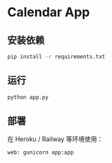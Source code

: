 # Calendar App

## 安装依赖
```bash
pip install -r requirements.txt
```

## 运行
```bash
python app.py
```

## 部署
在 Heroku / Railway 等环境使用：
```
web: gunicorn app:app
```
